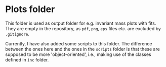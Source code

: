 Plots folder
============

This folder is used as output folder for e.g. invariant mass plots with fits. They are empty in the repository, as `pdf`, `png`, `eps` files etc. are excluded by `.gitignore`.

Currently, I have also added some scripts to this folder. The difference between the ones here and the ones in the `scripts` folder is that these are supposed to be more 'object-oriented', i.e., making use of the classes defined in `inc` folder.